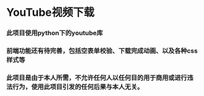 # YouTube视频下载
### 此项目使用python下的youtube库
### 前端功能还有待完善，包括空表单校验、下载完成动画、以及各种css样式等
### 此项目是由于本人所需，不允许任何人以任何目的用于商用或进行违法行为，使用此项目引发的任何后果与本人无关。
